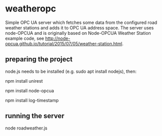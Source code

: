# weatheropc
Simple OPC UA server which fetches some data from the configured road weather stations and adds it to OPC UA address space. The server uses node-OPCUA and is originally based on Node-OPCUA Weather Station example code, see http://node-opcua.github.io/tutorial/2015/07/05/weather-station.html.

## preparing the project
node.js needs to be installed (e.g. sudo apt install nodejs), then:

npm install unirest

npm install node-opcua

npm install log-timestamp

## running the server
node roadweather.js
